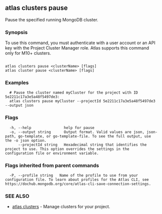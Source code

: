 ## atlas clusters pause

Pause the specified running MongoDB cluster.


### Synopsis

To use this command, you must authenticate with a user account or an API key with the Project Cluster Manager role.
Atlas supports this command only for M10+ clusters.



```

atlas clusters pause <clusterName> [flags]
atlas cluster pause <clusterName> [flags]
```

### Examples

```
  # Pause the cluster named myCluster for the project with ID 5e2211c17a3e5a48f5497de3:
  atlas clusters pause myCluster --projectId 5e2211c17a3e5a48f5497de3 --output json
```


### Flags

```
  -h, --help               help for pause
  -o, --output string      Output format. Valid values are json, json-path, go-template, or go-template-file. To see the full output, use the -o json option.
      --projectId string   Hexadecimal string that identifies the project to use. This option overrides the settings in the configuration file or environment variable.

```


### Flags inherited from parent commands

```
  -P, --profile string   Name of the profile to use from your configuration file. To learn about profiles for the Atlas CLI, see https://dochub.mongodb.org/core/atlas-cli-save-connection-settings.

```

### SEE ALSO


* [atlas clusters](atlas_clusters.md)	- Manage clusters for your project.



